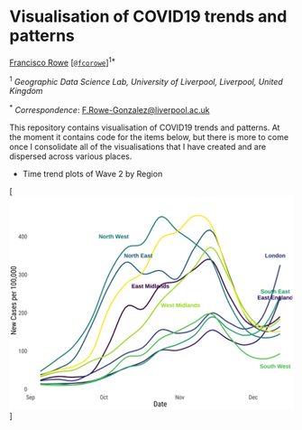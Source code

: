 # Visualisation of COVID19 trends and patterns

[Francisco Rowe](http://www.franciscorowe.com) [[`@fcorowe`](http://twitter.com/fcorowe)]<sup>1*</sup>

<sup>1</sup> *Geographic Data Science Lab, University of Liverpool, Liverpool, United Kingdom*

<sup>*</sup> *Correspondence*:
F.Rowe-Gonzalez@liverpool.ac.uk

This repository contains visualisation of COVID19 trends and patterns. At the moment it contains code for the items below, but there is more to come once I consolidate all of the visualisations that I have created and are dispersed across various places.

* Time trend plots of Wave 2 by Region

[![Time trend plots of Wave 2 by Region](output/covid_reg2.png)]

